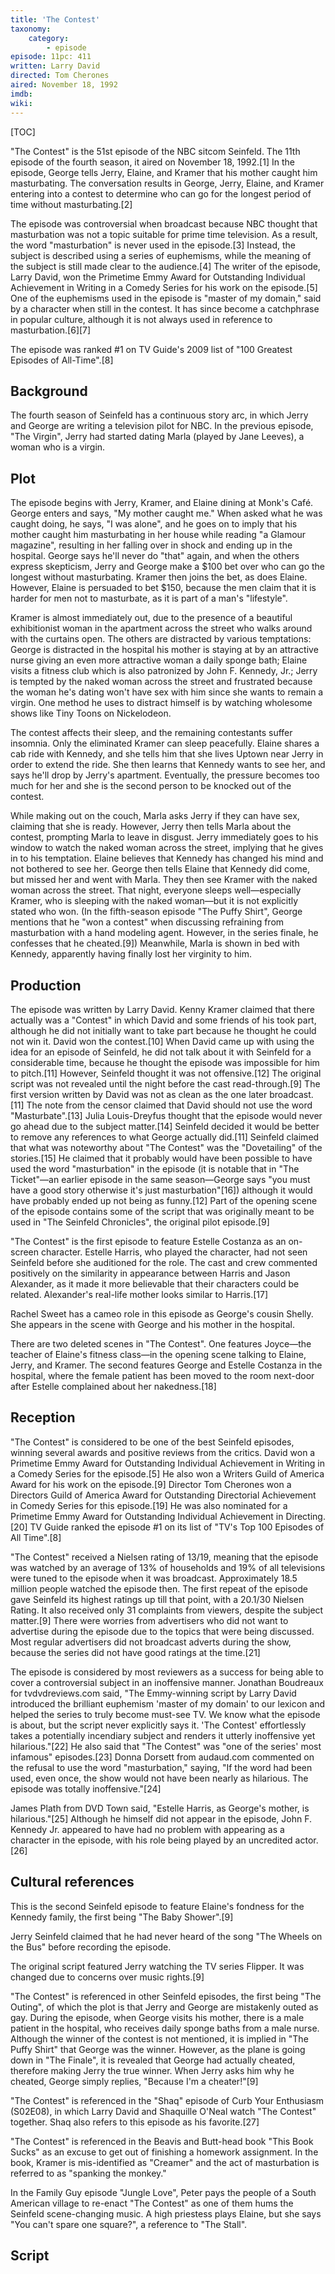 ```yaml
---
title: 'The Contest'
taxonomy:
    category:
        - episode
episode: 11pc: 411         
written: Larry David
directed: Tom Cherones
aired: November 18, 1992
imdb: 
wiki: 
---
```


[TOC]

"The Contest" is the 51st episode of the NBC sitcom Seinfeld. The 11th episode of the fourth season, it aired on November 18, 1992.[1] In the episode, George tells Jerry, Elaine, and Kramer that his mother caught him masturbating. The conversation results in George, Jerry, Elaine, and Kramer entering into a contest to determine who can go for the longest period of time without masturbating.[2]

The episode was controversial when broadcast because NBC thought that masturbation was not a topic suitable for prime time television. As a result, the word "masturbation" is never used in the episode.[3] Instead, the subject is described using a series of euphemisms, while the meaning of the subject is still made clear to the audience.[4] The writer of the episode, Larry David, won the Primetime Emmy Award for Outstanding Individual Achievement in Writing in a Comedy Series for his work on the episode.[5] One of the euphemisms used in the episode is "master of my domain," said by a character when still in the contest. It has since become a catchphrase in popular culture, although it is not always used in reference to masturbation.[6][7]

The episode was ranked #1 on TV Guide's 2009 list of "100 Greatest Episodes of All-Time".[8]

## Background

The fourth season of Seinfeld has a continuous story arc, in which Jerry and George are writing a television pilot for NBC. In the previous episode, "The Virgin", Jerry had started dating Marla (played by Jane Leeves), a woman who is a virgin.

## Plot

The episode begins with Jerry, Kramer, and Elaine dining at Monk's Café. George enters and says, "My mother caught me." When asked what he was caught doing, he says, "I was alone", and he goes on to imply that his mother caught him masturbating in her house while reading "a Glamour magazine", resulting in her falling over in shock and ending up in the hospital. George says he'll never do "that" again, and when the others express skepticism, Jerry and George make a $100 bet over who can go the longest without masturbating. Kramer then joins the bet, as does Elaine. However, Elaine is persuaded to bet $150, because the men claim that it is harder for men not to masturbate, as it is part of a man's "lifestyle".

Kramer is almost immediately out, due to the presence of a beautiful exhibitionist woman in the apartment across the street who walks around with the curtains open. The others are distracted by various temptations: George is distracted in the hospital his mother is staying at by an attractive nurse giving an even more attractive woman a daily sponge bath; Elaine visits a fitness club which is also patronized by John F. Kennedy, Jr.; Jerry is tempted by the naked woman across the street and frustrated because the woman he's dating won't have sex with him since she wants to remain a virgin. One method he uses to distract himself is by watching wholesome shows like Tiny Toons on Nickelodeon.

The contest affects their sleep, and the remaining contestants suffer insomnia. Only the eliminated Kramer can sleep peacefully. Elaine shares a cab ride with Kennedy, and she tells him that she lives Uptown near Jerry in order to extend the ride. She then learns that Kennedy wants to see her, and says he'll drop by Jerry's apartment. Eventually, the pressure becomes too much for her and she is the second person to be knocked out of the contest.

While making out on the couch, Marla asks Jerry if they can have sex, claiming that she is ready. However, Jerry then tells Marla about the contest, prompting Marla to leave in disgust. Jerry immediately goes to his window to watch the naked woman across the street, implying that he gives in to his temptation. Elaine believes that Kennedy has changed his mind and not bothered to see her. George then tells Elaine that Kennedy did come, but missed her and went with Marla. They then see Kramer with the naked woman across the street. That night, everyone sleeps well—especially Kramer, who is sleeping with the naked woman—but it is not explicitly stated who won. (In the fifth-season episode "The Puffy Shirt", George mentions that he "won a contest" when discussing refraining from masturbation with a hand modeling agent. However, in the series finale, he confesses that he cheated.[9]) Meanwhile, Marla is shown in bed with Kennedy, apparently having finally lost her virginity to him.

## Production

The episode was written by Larry David. Kenny Kramer claimed that there actually was a "Contest" in which David and some friends of his took part, although he did not initially want to take part because he thought he could not win it. David won the contest.[10] When David came up with using the idea for an episode of Seinfeld, he did not talk about it with Seinfeld for a considerable time, because he thought the episode was impossible for him to pitch.[11] However, Seinfeld thought it was not offensive.[12] The original script was not revealed until the night before the cast read-through.[9] The first version written by David was not as clean as the one later broadcast.[11] The note from the censor claimed that David should not use the word "Masturbate".[13] Julia Louis-Dreyfus thought that the episode would never go ahead due to the subject matter.[14] Seinfeld decided it would be better to remove any references to what George actually did.[11] Seinfeld claimed that what was noteworthy about "The Contest" was the "Dovetailing" of the stories.[15] He claimed that it probably would have been possible to have used the word "masturbation" in the episode (it is notable that in "The Ticket"—an earlier episode in the same season—George says "you must have a good story otherwise it's just masturbation"[16]) although it would have probably ended up not being as funny.[12] Part of the opening scene of the episode contains some of the script that was originally meant to be used in "The Seinfeld Chronicles", the original pilot episode.[9]

"The Contest" is the first episode to feature Estelle Costanza as an on-screen character. Estelle Harris, who played the character, had not seen Seinfeld before she auditioned for the role. The cast and crew commented positively on the similarity in appearance between Harris and Jason Alexander, as it made it more believable that their characters could be related. Alexander's real-life mother looks similar to Harris.[17]

Rachel Sweet has a cameo role in this episode as George's cousin Shelly. She appears in the scene with George and his mother in the hospital.

There are two deleted scenes in "The Contest". One features Joyce—the teacher of Elaine's fitness class—in the opening scene talking to Elaine, Jerry, and Kramer. The second features George and Estelle Costanza in the hospital, where the female patient has been moved to the room next-door after Estelle complained about her nakedness.[18]

## Reception

"The Contest" is considered to be one of the best Seinfeld episodes, winning several awards and positive reviews from the critics. David won a Primetime Emmy Award for Outstanding Individual Achievement in Writing in a Comedy Series for the episode.[5] He also won a Writers Guild of America Award for his work on the episode.[9] Director Tom Cherones won a Directors Guild of America Award for Outstanding Directorial Achievement in Comedy Series for this episode.[19] He was also nominated for a Primetime Emmy Award for Outstanding Individual Achievement in Directing.[20] TV Guide ranked the episode #1 on its list of "TV's Top 100 Episodes of All Time".[8]

"The Contest" received a Nielsen rating of 13/19, meaning that the episode was watched by an average of 13% of households and 19% of all televisions were tuned to the episode when it was broadcast. Approximately 18.5 million people watched the episode then. The first repeat of the episode gave Seinfeld its highest ratings up till that point, with a 20.1/30 Nielsen Rating. It also received only 31 complaints from viewers, despite the subject matter.[9] There were worries from advertisers who did not want to advertise during the episode due to the topics that were being discussed. Most regular advertisers did not broadcast adverts during the show, because the series did not have good ratings at the time.[21]

The episode is considered by most reviewers as a success for being able to cover a controversial subject in an inoffensive manner. Jonathan Boudreaux for tvdvdreviews.com said, "The Emmy-winning script by Larry David introduced the brilliant euphemism 'master of my domain' to our lexicon and helped the series to truly become must-see TV. We know what the episode is about, but the script never explicitly says it. 'The Contest' effortlessly takes a potentially incendiary subject and renders it utterly inoffensive yet hilarious."[22] He also said that "The Contest" was "one of the series' most infamous" episodes.[23] Donna Dorsett from audaud.com commented on the refusal to use the word "masturbation," saying, "If the word had been used, even once, the show would not have been nearly as hilarious. The episode was totally inoffensive."[24]

James Plath from DVD Town said, "Estelle Harris, as George's mother, is hilarious."[25] Although he himself did not appear in the episode, John F. Kennedy Jr. appeared to have had no problem with appearing as a character in the episode, with his role being played by an uncredited actor.[26]

## Cultural references

This is the second Seinfeld episode to feature Elaine's fondness for the Kennedy family, the first being "The Baby Shower".[9]

Jerry Seinfeld claimed that he had never heard of the song "The Wheels on the Bus" before recording the episode.

The original script featured Jerry watching the TV series Flipper. It was changed due to concerns over music rights.[9]

"The Contest" is referenced in other Seinfeld episodes, the first being "The Outing", of which the plot is that Jerry and George are mistakenly outed as gay. During the episode, when George visits his mother, there is a male patient in the hospital, who receives daily sponge baths from a male nurse. Although the winner of the contest is not mentioned, it is implied in "The Puffy Shirt" that George was the winner. However, as the plane is going down in "The Finale", it is revealed that George had actually cheated, therefore making Jerry the true winner. When Jerry asks him why he cheated, George simply replies, "Because I'm a cheater!"[9]

"The Contest" is referenced in the "Shaq" episode of Curb Your Enthusiasm (S02E08), in which Larry David and Shaquille O'Neal watch "The Contest" together. Shaq also refers to this episode as his favorite.[27]

"The Contest" is referenced in the Beavis and Butt-head book "This Book Sucks" as an excuse to get out of finishing a homework assignment. In the book, Kramer is mis-identified as "Creamer" and the act of masturbation is referred to as "spanking the monkey."

In the Family Guy episode "Jungle Love", Peter pays the people of a South American village to re-enact "The Contest" as one of them hums the Seinfeld scene-changing music. A high priestess plays Elaine, but she says "You can't spare one square?", a reference to "The Stall".

## Script
